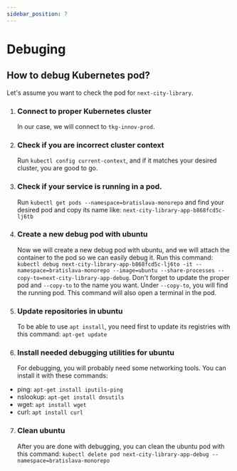 ```yaml
---
sidebar_position: 7
---
```


# Debuging

## How to debug Kubernetes pod?

Let's assume you want to check the pod for `next-city-library`.

1. ### Connect to proper Kubernetes cluster

   In our case, we will connect to `tkg-innov-prod`.

2. ### Check if you are incorrect cluster context

   Run `kubectl config current-context`, and if it matches your desired cluster, you are good to go.

3. ### Check if your service is running in a pod.

   Run `kubectl get pods --namespace=bratislava-monorepo` and find your desired pod and copy its name like: `next-city-library-app-b868fcd5c-lj6tb`

4. ### Create a new debug pod with ubuntu

   Now we will create a new debug pod with ubuntu, and we will attach the container to the pod so we can easily debug it. Run this command: `kubectl debug next-city-library-app-b868fcd5c-lj6to -it --namespace=bratislava-monorepo --image=ubuntu --share-processes --copy-to=next-city-library-app-debug`. Don't forget to update the proper pod and `--copy-to` to the name you want. Under `--copy-to`, you will find the running pod. This command will also open a terminal in the pod.

5. ### Update repositories in ubuntu

   To be able to use `apt install`, you need first to update its registries with this command: `apt-get update`

6. ### Install needed debugging utilities for ubuntu
   For debugging, you will probably need some networking tools. You can install it with these commands:

- ping: `apt-get install iputils-ping`
- nslookup: `apt-get install dnsutils`
- wget: `apt install wget`
- curl: `apt install curl`

7. ### Clean ubuntu
   After you are done with debugging, you can clean the ubuntu pod with this command: `kubectl delete pod next-city-library-app-debug --namespace=bratislava-monorepo`
